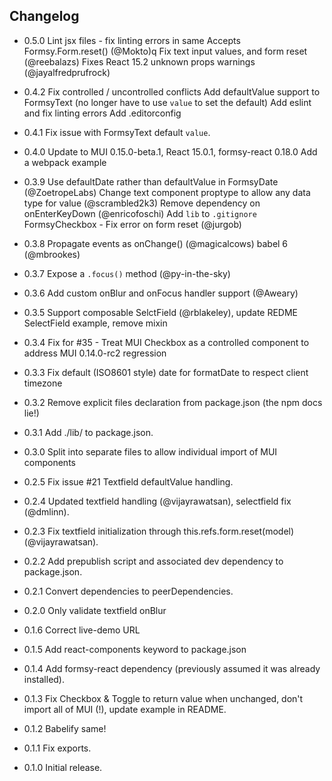 ## Changelog

* 0.5.0  Lint jsx files - fix linting errors in same
         Accepts Formsy.Form.reset() (@Mokto)q
         Fix text input values, and form reset (@reebalazs)
         Fixes React 15.2 unknown props warnings (@jayalfredprufrock)

* 0.4.2 Fix controlled / uncontrolled conflicts
        Add defaultValue support to FormsyText 
        (no longer have to use `value` to set the default)
        Add eslint and fix linting errors
        Add .editorconfig

* 0.4.1 Fix issue with FormsyText default `value`.

* 0.4.0 Update to MUI 0.15.0-beta.1, React 15.0.1, formsy-react 0.18.0
        Add a webpack example

* 0.3.9 Use defaultDate rather than defaultValue in FormsyDate (@ZoetropeLabs)
        Change text component proptype to allow any data type for value (@scrambled2k3)
        Remove dependency on onEnterKeyDown (@enricofoschi)
        Add `lib` to `.gitignore`
        FormsyCheckbox - Fix error on form reset (@jurgob)

* 0.3.8 Propagate events as onChange() (@magicalcows) babel 6 (@mbrookes)

* 0.3.7 Expose a `.focus()` method (@py-in-the-sky)

* 0.3.6 Add custom onBlur and onFocus handler support (@Aweary)

* 0.3.5 Support composable SelctField (@rblakeley), update REDME SelectField example, remove mixin

* 0.3.4 Fix for #35 - Treat MUI Checkbox as a controlled component to address MUI 0.14.0-rc2 regression

* 0.3.3 Fix default (ISO8601 style) date for formatDate to respect client timezone

* 0.3.2 Remove explicit files declaration from package.json (the npm docs lie!)

* 0.3.1 Add ./lib/ to package.json.

* 0.3.0 Split into separate files to allow individual import of MUI components

* 0.2.5 Fix issue #21 Textfield defaultValue handling.

* 0.2.4 Updated textfield handling (@vijayrawatsan), selectfield fix (@dmlinn).

* 0.2.3 Fix textfield initialization through this.refs.form.reset(model) (@vijayrawatsan).

* 0.2.2 Add prepublish script and associated dev dependency to package.json.

* 0.2.1 Convert dependencies to peerDependencies.

* 0.2.0 Only validate textfield onBlur

* 0.1.6 Correct live-demo URL

* 0.1.5 Add react-components keyword to package.json

* 0.1.4 Add formsy-react dependency (previously assumed it was already installed).

* 0.1.3 Fix Checkbox & Toggle to return value when unchanged, don't import all of MUI (!), update example in README.

* 0.1.2 Babelify same!

* 0.1.1 Fix exports.

* 0.1.0 Initial release.
